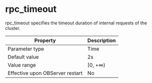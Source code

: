 rpc_timeout 
================================

rpc_timeout specifies the timeout duration of internal requests of the cluster. 


|          **Property**           | **Description** |
|---------------------------------|-----------------|
| Parameter type                  | Time            |
| Default value                   | 2s              |
| Value range                     | \[0, +∞)        |
| Effective upon OBServer restart | No              |




